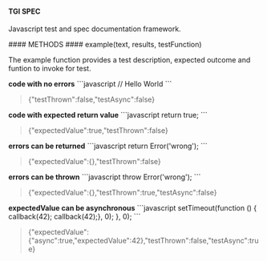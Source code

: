 #### TGI SPEC
<p>Javascript test and spec documentation framework.</p>
#### METHODS
#### example(text, results, testFunction)
<p>The example function provides a test description, expected outcome and funtion to invoke for test.</p>
<strong>code with no errors</strong>
```javascript
// Hello World
```
<blockquote>{"testThrown":false,"testAsync":false}</blockquote>
<strong>code with expected return value</strong>
```javascript
return true;
```
<blockquote>{"expectedValue":true,"testThrown":false}</blockquote>
<strong>errors can be returned</strong>
```javascript
return Error('wrong');
```
<blockquote>{"expectedValue":{},"testThrown":false}</blockquote>
<strong>errors can be thrown</strong>
```javascript
throw Error('wrong');
```
<blockquote>{"expectedValue":{},"testThrown":true,"testAsync":false}</blockquote>
<strong>expectedValue can be asynchronous</strong>
```javascript
setTimeout(function () {  callback(42);
  callback(42);}, 0);
}, 0);
```
<blockquote>{"expectedValue":{"async":true,"expectedValue":42},"testThrown":false,"testAsync":true}</blockquote>
